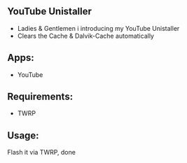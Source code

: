 ## YouTube Unistaller
* Ladies & Gentlemen i introducing my YouTube Unistaller
* Clears the Cache & Dalvik-Cache automatically

## Apps:
* YouTube

## Requirements:
* TWRP

## Usage:
Flash it via TWRP, done
